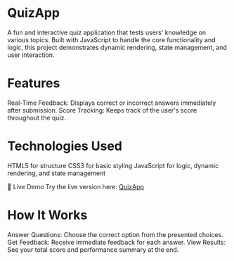 # QuizApp
A fun and interactive quiz application that tests users' knowledge on various topics. Built with JavaScript to handle the core functionality and logic, this project demonstrates dynamic rendering, state management, and user interaction.

# Features
Real-Time Feedback: Displays correct or incorrect answers immediately after submission.
Score Tracking: Keeps track of the user's score throughout the quiz.

# Technologies Used
HTML5 for structure
CSS3 for basic styling
JavaScript for logic, dynamic rendering, and state management

🚀 Live Demo
Try the live version here: [QuizApp](https://Prap21.github.io/QuizApp/)

# How It Works
Answer Questions: Choose the correct option from the presented choices.
Get Feedback: Receive immediate feedback for each answer.
View Results: See your total score and performance summary at the end.
